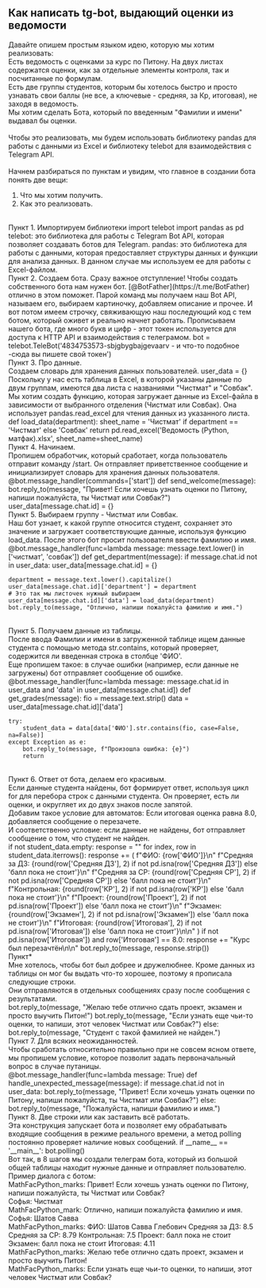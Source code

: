 ## Как написать tg-bot, выдающий оценки из ведомости ##

Давайте опишем простым языком идею, которую мы хотим реализовать:<br>
Есть ведомость с оценками за курс по Питону. На двух листах содержатся оценки, как за отдельные элементы контроля, так и посчитанные по формулам.<br>
Есть две группы студентов, которым бы хотелось быстро и просто узнавать свои баллы (не все, а ключевые - средняя, за Кр, итоговая), не заходя в ведомость.<br>
Мы хотим сделать Бота, который по введенным "Фамилии и имени" выдавал бы оценки.<br>
<br>
Чтобы это реализовать, мы будем использовать библиотеку pandas для работы с данными из Excel и библиотеку telebot для взаимодействия с Telegram API.<br>
<br>
Начнем разбираться по пунктам и увидим, что главное в создании бота понять две вещи:<br>
1. Что мы хотим получить.
2. Как это реализовать.
<br>
Пункт 1. Импортируем библиотеки
import telebot
import pandas as pd
<br>
telebot: это библиотека для работы с Telegram Bot API, которая позволяет создавать ботов для Telegram.
pandas: это библиотека для работы с данными, которая предоставляет структуры данных и функции для анализа данных. В данном случае мы используем ее для работы с Excel-файлом.
<br>
Пункт 2. Создаем бота.
Сразу важное отступление!
Чтобы создать собственного бота нам нужен бот.
[@BotFather](https://t.me/BotFather) отлично в этом поможет. Парой команд мы получаем наш Bot API, называем его, выбираем картиночку, добавляем описание и прочее. И вот потом имеем строчку, свяживающую наш последующий код с тем ботом, который оживет и реально начнет работать.
Прописываем нашего бота, где много букв и цифр - этот токен используется для доступа к HTTP API и взаимодействия с телеграмом.
bot = telebot.TeleBot('4834753573-sbjgbygbajgevaarv - и что-то подобное -сюда вы пишете свой токен')
<br>
Пункт 3. Про данные.<br>
Создаем словарь для хранения данных пользователей.
user_data = {}
<br>
Поскольку у нас есть таблица в Excel, в которой указаны данные по двум группам, имеются два листа с названиями "Чистмат" и "Совбак".<br>
Мы хотим создать функцию, которая загружает данные из Excel-файла в зависимости от выбранного отделения (Чистмат или Совбак). Она использует pandas.read_excel для чтения данных из указанного листа.<br>
def load_data(department):
    sheet_name = 'Чистмат' if department == 'Чистмат' else 'Совбак'
    return pd.read_excel('Ведомость (Python, матфак).xlsx', sheet_name=sheet_name)
<br>
Пункт 4. Начинаем.<br>
Пропишем обработчик, который сработает, когда пользователь отправит команду /start. Он отправляет приветственное сообщение и инициализирует словарь для хранения данных пользователя.<br>
@bot.message_handler(commands=['start'])
def send_welcome(message):
    bot.reply_to(message, "Привет! Если хочешь узнать оценки по Питону, напиши пожалуйста, ты Чистмат или Совбак?")
    user_data[message.chat.id] = {}
<br>
Пункт 5. Выбираем группу - Чистмат или Совбак.<br>
Наш бот узнает, к какой группе относится студент, сохраняет это значение и загружает соответствующие данные, используя функцию load_data. После этого бот просит пользователя ввести фамилию и имя.<br>
@bot.message_handler(func=lambda message: message.text.lower() in ['чистмат', 'совбак'])
def get_department(message):
    if message.chat.id not in user_data:
        user_data[message.chat.id] = {}

    department = message.text.lower().capitalize()
    user_data[message.chat.id]['department'] = department
    # Это так мы листочек нужный выбираем
    user_data[message.chat.id]['data'] = load_data(department)
    bot.reply_to(message, "Отлично, напиши пожалуйста фамилию и имя.")
<br>
Пункт 5. Получаем данные из таблицы.<br>
После ввода Фамилии и имени в загруженной таблице ищем данные студента с помощью метода str.contains, который проверяет, содержится ли введенная строка в столбце 'ФИО'.<br>
Еще пропишем такое: в случае ошибки (например, если данные не загружены) бот отправляет сообщение об ошибке.<br>
@bot.message_handler(func=lambda message: message.chat.id in user_data and 'data' in user_data[message.chat.id])
def get_grades(message):
    fio = message.text.strip()
    data = user_data[message.chat.id]['data']
    
    try:
        student_data = data[data['ФИО'].str.contains(fio, case=False, na=False)]
    except Exception as e:
        bot.reply_to(message, f"Произошла ошибка: {e}")
        return
<br>
Пункт 6. Ответ от бота, делаем его красивым.<br>
Если данные студента найдены, бот формирует ответ, используя цикл for для перебора строк с данными студента. Он проверяет, есть ли оценки, и округляет их до двух знаков после запятой.<br>
Добавим такое условие для автоматов: Если итоговая оценка равна 8.0, добавляется сообщение о перезачете.<br>
И соответственно условие: если данные не найдены, бот отправляет сообщение о том, что студент не найден.<br>
    if not student_data.empty:
        response = ""
        for index, row in student_data.iterrows():
            response += (
                f"ФИО: {row['ФИО']}\n"
                f"Средняя за ДЗ: {round(row['Средняя ДЗ'], 2) if not pd.isna(row['Средняя ДЗ']) else 'балл пока не стоит'}\n"
                f"Средняя за СР: {round(row['Средняя СР'], 2) if not pd.isna(row['Средняя СР']) else 'балл пока не стоит'}\n"
                f"Контрольная: {round(row['КР'], 2) if not pd.isna(row['КР']) else 'балл пока не стоит'}\n"
                f"Проект: {round(row['Проект'], 2) if not pd.isna(row['Проект']) else 'балл пока не стоит'}\n"
                f"Экзамен: {round(row['Экзамен'], 2) if not pd.isna(row['Экзамен']) else 'балл пока не стоит'}\n"
                f"Итоговая: {round(row['Итоговая'], 2) if not pd.isna(row['Итоговая']) else 'балл пока не стоит'}\n\n"
            )
            if not pd.isna(row['Итоговая']) and row['Итоговая'] == 8.0:
                response += "Курс был перезачтён\n\n"
        bot.reply_to(message, response.strip())
<br>
Пункт*<br>
Мне хотелось, чтобы бот был добрее и дружелюбнее. Кроме данных из таблицы он мог бы выдать что-то хорошее, поэтому я прописала следующие строки.<br>
Они отправляются в отдельных сообщениях сразу после сообщения с результатами.<br>
        bot.reply_to(message, "Желаю тебе отлично сдать проект, экзамен и просто выучить Питон!")
        bot.reply_to(message, "Если узнать еще чьи-то оценки, то напиши, этот человек Чистмат или Совбак?")
    else:
        bot.reply_to(message, "Студент с такой фамилией не найден.")
<br>
Пункт 7. Для всяких неожиданностей.<br>
Чтобы сработать относительно правильно при не совсем ясном ответе, мы пропишем условие, которое позволит задать первоначальный вопрос в случае путаницы.<br>
@bot.message_handler(func=lambda message: True)
def handle_unexpected_message(message):
    if message.chat.id not in user_data:
        bot.reply_to(message, "Привет! Если хочешь узнать оценки по Питону, напиши пожалуйста, ты Чистмат или Совбак?")
    else:
        bot.reply_to(message, "Пожалуйста, напиши фамилию и имя.")
<br>
Пункт 8. Две строки или как заставить всё работать.<br>
Эта конструкция запускает бота и позволяет ему обрабатывать входящие сообщения в режиме реального времени, а метод polling постоянно проверяет наличие новых сообщений.
if __name__ == '__main__':
    bot.polling()
<br>
Вот так, в 8 шагов мы создали телеграм бота, который из большой общей таблицы находит нужные данные и отправляет пользователю.<br>
Пример диалога с ботом:
<br>
MathFacPython_marks:
Привет! Если хочешь узнать оценки по Питону, напиши пожалуйста, ты Чистмат или Совбак?
<br>
Софья:
Чистмат
<br>
MathFacPython_mark:
Отлично, напиши пожалуйста фамилию и имя.
<br>
Софья:
Шатов Савва
<br>
MathFacPython_marks:
ФИО: Шатов Савва Глебович
Средняя за ДЗ: 8.5
Средняя за СР: 8.79
Контрольная: 7.5
Проект: балл пока не стоит
Экзамен: балл пока не стоит
Итоговая: 4.11
<br>
MathFacPython_marks:
Желаю тебе отлично сдать проект, экзамен и просто выучить Питон!
<br>
MathFacPython_marks:
Если узнать еще чьи-то оценки, то напиши, этот человек Чистмат или Совбак?
